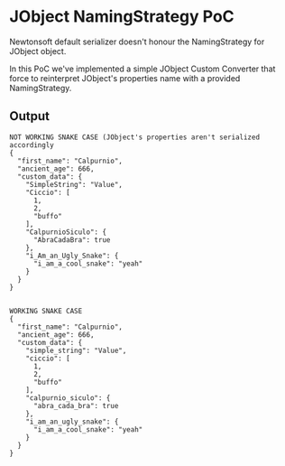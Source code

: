 # JObject NamingStrategy PoC

Newtonsoft default serializer doesn't honour the NamingStrategy
for JObject object.

In this PoC we've implemented a simple JObject Custom Converter
that force to reinterpret JObject's properties name with
a provided NamingStrategy.

## Output
```
NOT WORKING SNAKE CASE (JObject's properties aren't serialized accordingly
{
  "first_name": "Calpurnio",
  "ancient_age": 666,
  "custom_data": {
    "SimpleString": "Value",
    "Ciccio": [
      1,
      2,
      "buffo"
    ],
    "CalpurnioSiculo": {
      "AbraCadaBra": true
    },
    "i_Am_an_Ugly_Snake": {
      "i_am_a_cool_snake": "yeah"
    }
  }
}


WORKING SNAKE CASE
{
  "first_name": "Calpurnio",
  "ancient_age": 666,
  "custom_data": {
    "simple_string": "Value",
    "ciccio": [
      1,
      2,
      "buffo"
    ],
    "calpurnio_siculo": {
      "abra_cada_bra": true
    },
    "i_am_an_ugly_snake": {
      "i_am_a_cool_snake": "yeah"
    }
  }
}
```
